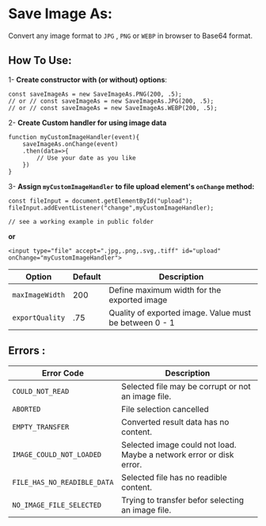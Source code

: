 # Save Image As:

Convert any image format to `JPG` , `PNG` or `WEBP` in browser to Base64 format.

## How To Use:

1- **Create constructor with (or without) options**:

    const saveImageAs = new SaveImageAs.PNG(200, .5);
    // or // const saveImageAs = new SaveImageAs.JPG(200, .5);
    // or // const saveImageAs = new SaveImageAs.WEBP(200, .5);

2- **Create Custom handler for using image data**

    function myCustomImageHandler(event){
        saveImageAs.onChange(event)
        .then(data=>{
            // Use your date as you like
        })
    }

3- **Assign `myCustomImageHandler` to file upload element's `onChange` method:**

    const fileInput = document.getElementById("upload");
    fileInput.addEventListener("change",myCustomImageHandler);

    // see a working example in public folder

**or**

    <input type="file" accept=".jpg,.png,.svg,.tiff" id="upload" onChange="myCustomImageHandler">

| Option          | Default | Description                                            |
| --------------- | ------- | ------------------------------------------------------ |
| `maxImageWidth` | 200     | Define maximum width for the exported image            |
| `exportQuality` | .75     | Quality of exported image. Value must be between 0 - 1 |

## Errors :

| Error Code                  | Description                                                         |
| --------------------------- | ------------------------------------------------------------------- |
| `COULD_NOT_READ`            | Selected file may be corrupt or not an image file.                  |
| `ABORTED`                   | File selection cancelled                                            |
| `EMPTY_TRANSFER`            | Converted result data has no content.                               |
| `IMAGE_COULD_NOT_LOADED`    | Selected image could not load. Maybe a network error or disk error. |
| `FILE_HAS_NO_READIBLE_DATA` | Selected file has no readible content.                              |
| `NO_IMAGE_FILE_SELECTED`    | Trying to transfer befor selecting an image file.                   |
